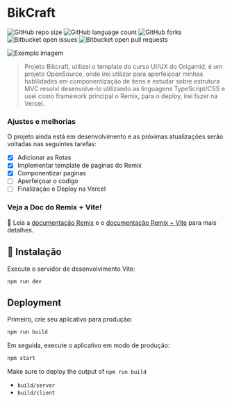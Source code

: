 # BikCraft

![GitHub repo size](https://img.shields.io/github/repo-size/pinuya/Bikecraft?style=for-the-badge)
![GitHub language count](https://img.shields.io/github/languages/count/pinuya/Bikecraft?style=for-the-badge)
![GitHub forks](https://img.shields.io/github/forks/pinuya/Bikecraft?style=for-the-badge)
![Bitbucket open issues](https://img.shields.io/bitbucket/issues/pinuya/Bikecraft?style=for-the-badge)
![Bitbucket open pull requests](https://img.shields.io/bitbucket/pr-raw/pinuya/Bikecraft?style=for-the-badge)

<img src="https://media.discordapp.net/attachments/1226542179380494359/1238573755102662688/image.png?ex=663fc732&is=663e75b2&hm=d43d0862c1e18d8ad856f93dfb58dac93057cd3a101bdc5eb7f9bbd6fe1744dd&=&format=webp&quality=lossless&width=1550&height=379" alt="Exemplo imagem">

> Projeto Bikcraft, utilizei o template do curso UI/UX do Origamid, é um projeto OpenSource, onde irei utilizar para aperfeiçoar minhas habilidades em componentização de itens e estudar sobre estrutura MVC resolvi desenvolve-lo utilizando as linguagens TypeScript/CSS e usei como framework principal o Remix, para o deploy, irei fazer na Vercel.

### Ajustes e melhorias

O projeto ainda está em desenvolvimento e as próximas atualizações serão voltadas nas seguintes tarefas:

- [x] Adicionar as Rotas
- [x] Implementar template de paginas do Remix
- [x] Componentizar paginas
- [ ] Aperfeiçoar o codigo
- [ ] Finalização e Deploy na Vercel

### Veja a Doc do Remix + Vite!

📖 Leia a [documentação Remix](https://remix.run/docs) e o [documentação Remix + Vite](https://remix.run/docs/en/main/future/vite) para mais detalhes.

## 🚀 Instalação

Execute o servidor de desenvolvimento Vite:

```shellscript
npm run dev
```

## Deployment

Primeiro, crie seu aplicativo para produção:

```sh
npm run build
```

Em seguida, execute o aplicativo em modo de produção:

```sh
npm start
```

Make sure to deploy the output of `npm run build`

- `build/server`
- `build/client`
